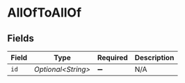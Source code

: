 # AllOfToAllOf


## Fields

| Field               | Type                | Required            | Description         |
| ------------------- | ------------------- | ------------------- | ------------------- |
| `id`                | *Optional\<String>* | :heavy_minus_sign:  | N/A                 |